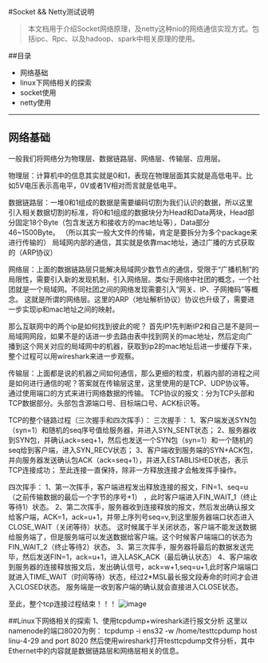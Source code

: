 #Socket && Netty测试说明
>本文档用于介绍Socket网络原理，及netty这种nio的网络通信实现方式。包括ipc、Rpc、以及hadoop、spark中相关原理的使用。

##目录
* 网络基础
* linux下网络相关的探索
* socket使用
* netty使用
---
## 网络基础
一般我们将网络分为物理层、数据链路层、网络层、传输层、应用层。

物理层：计算机中的信息其实就是0和1，表现在物理层面其实就是高低电平。比如5V电压表示高电平，0V或者1V相对而言就是低电平。

数据链路层：一堆0和1组成的数据是需要编码切割为我们认识的数据，所以这里引入相关数据切割的标准，将0和1组成的数据块分为Head和Data两块，Head部分固定18个Byte（包含发送方和接收方的mac地址等），Data部分46~1500Byte。
（所以其实一般大文件的传输，肯定是要拆分为多个package来进行传输的）
局域网内部的通信，其实就是依靠mac地址，通过广播的方式获取的（ARP协议）

网络层：上面的数据链路层只能解决局域网少数节点的通信，受限于“广播机制”的局限性，需要引入新的发现机制，引入网络层。类似于网络中社团的概念，一个社团就是一个局域网。不同社团之间的网络发现需要引入“网关、IP、子网掩码”等概念。
这就是所谓的网络层。这里的ARP（地址解析协议）协议也升级了，需要进一步实现ip和mac地址之间的映射。

那么互联网中的两个ip是如何找到彼此的呢？
首先IP1先判断IP2和自己是不是同一局域网网段，如果不是的话进一步去路由表中找到网关的mac地址，然后定向广播到这个网关对应的局域网中的机器，获取到ip2的mac地址后进一步缓存下来，整个过程可以用wireshark来进一步观察。

传输层：上面都是说的机器之间如何通信，那么更细的粒度，机器内部的进程之间是如何进行通信的呢？答案就在传输层这里，这里使用的是TCP、UDP协议等。
通过使用端口的方式来进行网络数据的传输。
TCP协议的报文：分为TCP头部和TCP数据部分。头部包含源端口号、目标端口号、ACK标识等。

TCP的整个链路过程（三次握手和四次挥手）：
三次握手：
1、客户端发送SYN包（syn=1）和随机的seq序号值给服务器，并进入SYN_SENT状态；
2、服务器收到SYN包，并确认ack=seq+1，然后也发送一个SYN包（syn=1）和一个随机的seq给到客户端，进入SYN_RECV状态；
3、客户端收到服务端的SYN+ACK包，并向服务器发送确认包ACK（ack=seq+1），并进入ESTABLISHED状态，表示TCP连接成功；
至此连接一直保持，除非一方释放连接才会触发挥手操作。

四次挥手：
1、第一次挥手，客户端进程发出释放连接的报文，FIN=1、seq=u（之前传输数据的最后一个字节的序号+1）
，此时客户端进入FIN_WAIT_1（终止等待1）状态。
2、第二次挥手，服务器收到连接释放的报文，然后发出确认报文给客户端，ACK=1，ack=u+1，并带上序列号seq=v,到这里服务器端口状态进入CLOSE_WAIT（关闭等待）状态。
这时候属于半关闭状态，客户端不能发送数据给服务端了，但是服务端可以发送数据给客户端。这个时候客户端端口的状态为FIN_WAIT_2（终止等待2）状态。
3、第三次挥手，服务器将最后的数据发送完毕，然后发送FIN=1，ack=u+1，进入LASK_ACK（最后确认状态）
4、客户端收到服务器的连接释放报文后，发出确认信号，ack=w+1,seq=u+1,此时客户端端口就进入TIME_WAIT（时间等待）状态，经过2*MSL最长报文段寿命的时间才会进入CLOSED状态。
服务端是一收到客户端的确认就会直接进入CLOSE状态。

至此，整个tcp连接过程结束！！！
![image](.\微信图片_20200727145454.jpg)



##Linux下网络相关的探索
1、使用tcpdump+wireshark进行报文分析
这里以namenode的端口8020为例：
tcpdump -i ens32 -w /home/testtcpdump host linu-4-29 and port 8020
然后使用wireshark打开testtcpdump文件分析，其中Ethernet中的内容就是数据链路层和网络层相关的信息。






